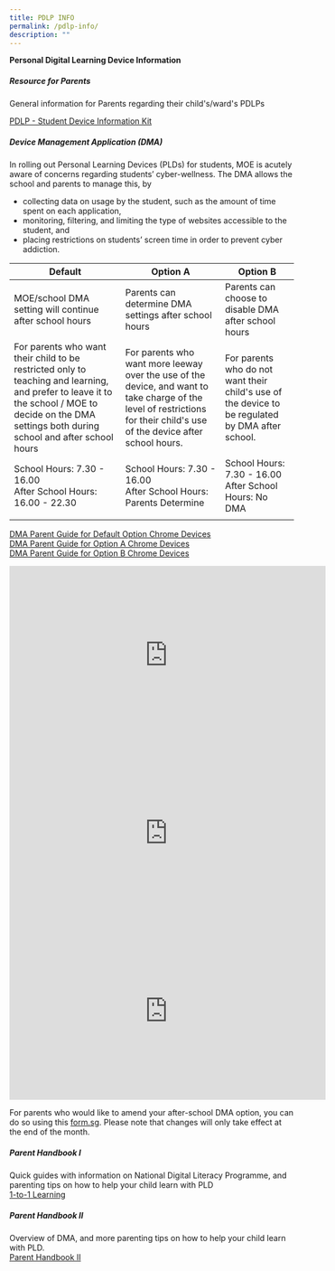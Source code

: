 ```yaml
---
title: PDLP INFO
permalink: /pdlp-info/
description: ""
---
```

**Personal Digital Learning Device Information**
 
##### Resource for Parents

General information for Parents regarding their child's/ward's PDLPs

[PDLP - Student Device Information Kit](/files/PDLP%20-%20Student%20Device%20Information%20Kit%20updated%2024Nov2021.pdf)

##### Device Management Application (DMA)

In rolling out Personal Learning Devices (PLDs) for students, MOE is acutely aware of concerns regarding students’ cyber-wellness. The DMA allows the school and parents to manage this, by
* collecting data on usage by the student, such as the amount of time spent on each application, 
* monitoring, filtering, and limiting the type of websites accessible to the student, and
* placing restrictions on students’ screen time in order to prevent cyber addiction.

| Default | Option A | Option B |
|---|---|---|
| MOE/school DMA setting will continue after school hours | Parents can determine DMA settings after school hours | Parents can choose to disable DMA after school hours |
| For parents who want their child to be restricted only to teaching and learning, and prefer to leave it to the school / MOE to decide on the DMA settings both during school and after school hours | For parents who want more leeway over the use of the device, and want to take charge of the level of restrictions for their child's use of the device after school hours. | For parents who do not want their child's use of the device to be regulated by DMA after school. |
| School Hours: 7.30 - 16.00<br>After School Hours: 16.00 - 22.30  | School Hours: 7.30 - 16.00<br>After School Hours: <br>Parents Determine   | School Hours: 7.30 - 16.00<br>After School Hours: No DMA |
| | | |

[DMA Parent Guide for Default Option Chrome Devices](/files/PLD%20DMA/2023/dma%20parent%20guide%20-%20default%20option.pdf)
<br>
[DMA Parent Guide for Option A Chrome Devices](/files/PLD%20DMA/2023/dma%20parent%20guide%20-%20option%20a%20v2.pdf)
<br>
[DMA Parent Guide for Option B Chrome Devices](/files/PLD%20DMA/2023/dma%20parent%20guide%20-%20option%20b%20v2.pdf)
<br>
<iframe allowfullscreen="" allow="accelerometer; autoplay; clipboard-write; encrypted-media; gyroscope; picture-in-picture; web-share" frameborder="0" title="YouTube video player" src="https://www.youtube.com/embed/shMgsPCQLCE?si=OiU0m9dIDwKhYEgC&amp;controls=0" height="315" width="560"></iframe>
<br>

<iframe allowfullscreen="" allow="accelerometer; autoplay; clipboard-write; encrypted-media; gyroscope; picture-in-picture; web-share" frameborder="0" title="YouTube video player" src="https://www.youtube.com/embed/FCK2rVSnns0?si=7v9LR5iYc4PJMxxy&amp;controls=0" height="315" width="560"></iframe>
<br>

<iframe allowfullscreen="" allow="accelerometer; autoplay; clipboard-write; encrypted-media; gyroscope; picture-in-picture; web-share" frameborder="0" title="YouTube video player" src="https://www.youtube.com/embed/1KSCn69U3Uc?si=kgQTJ2iERkBHooJz&amp;controls=0" height="315" width="560"></iframe>
<br>


For parents who would like to amend your after-school DMA option, you can do so using this [form.sg](https://form.gov.sg/#!/6099fa158a5d310012f9f027). Please note that changes will only take effect at the end of the month.

##### Parent Handbook I
Quick guides with information on National Digital Literacy Programme, and parenting tips on how to help your child learn with PLD <br> [1-to-1 Learning](/files/Parent-Handbook-I-on-1_1-Learning.pdf)

##### Parent Handbook II
Overview of DMA, and more parenting tips on how to help your child learn with PLD. <br> 
[Parent Handbook II](/files/LETTER%20TO%20PARENTS/Parent-Handbook-II-on-Learning-with-a-Personal-Learning-Devicecompress.pdf)